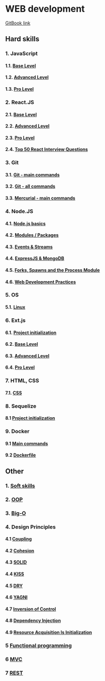 # WEB development

[GitBook link](https://sergiy-mykhailov-2.gitbook.io/development/)

## Hard skills

### 1. JavaScript
#### 1.1. [Base Level](js/js_base.md)
#### 1.2. [Advanced Level](js/js_advanced.md)
#### 1.3. [Pro Level](js/js_pro.md)

### 2. React.JS
#### 2.1. [Base Level](react/react_base.md)
#### 2.2. [Advanced Level](react/react_advanced.md)
#### 2.3. [Pro Level](react/react_pro.md)
#### 2.4. [Top 50 React Interview Questions](react/react_top50_questions.md)

### 3. Git
#### 3.1. [Git - main commands](git/git_main.md)
#### 3.2. [Git - all commands](git/git_all.md)
#### 3.3. [Mercurial - main commands](git/hg_main.md)

### 4. Node.JS
#### 4.1. [Node.js basics](node/node_1.md)
#### 4.2. [Modules / Packages](node/node_2.md)
#### 4.3. [Events & Streams](node/node_3.md)
#### 4.4. [ExpressJS & MongoDB](node/node_4.md)
#### 4.5. [Forks, Spawns and the Process Module](node/node_5.md)
#### 4.6. [Web Development Practices](node/node_6.md)

### 5. OS
#### 5.1. [Linux](os/linux.md)

### 6. Ext.js
#### 6.1. [Project initialization](ext/extjs_init.md)
#### 6.2. [Base Level](ext/extjs_base.md)
#### 6.3. [Advanced Level](ext/extjs_advanced.md)
#### 6.4. [Pro Level](ext/extjs_pro.md)

### 7. HTML, CSS
#### 7.1. [CSS](html_css/css.md)

### 8. Sequelize
#### 8.1 [Project initialization](sequelize/sequelize_init.md)

### 9. Docker
#### 9.1 [Main commands](docker/commands.md)
#### 9.2 [Dockerfile](docker/dockerfile.md)

## Other

### 1. [Soft skills](other/soft_skills.md)

### 2. [OOP](other/OOP.md)
### 3. [Big-O](other/big_O.md)

### 4. Design Principles
#### 4.1 [Coupling](other/coupling.md)
#### 4.2 [Cohesion](other/cohesion.md)
#### 4.3 [SOLID](other/solid.md)
#### 4.4 [KISS](other/KISS.md)
#### 4.5 [DRY](other/DRY.md)
#### 4.6 [YAGNI](other/YAGNI.md)
#### 4.7 [Inversion of Control](other/IoC.md)
#### 4.8 [Dependency Injection](other/dependency_injection.md)
#### 4.9 [Resource Acquisition Is Initialization](other/RAII.md)
### 5 [Functional programming](other/functional_programming.md)
### 6 [MVC](other/MVC.md)
### 7 [REST](other/REST.md)
